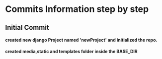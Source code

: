 # Commits Information step by step

## Initial Commit
#### created new django Project named 'newProject' and initialized the repo.
#### created media,static and templates folder inside the BASE_DIR
